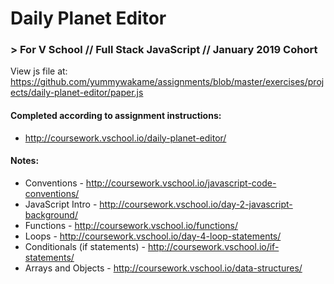 # Daily Planet Editor
### > For V School // Full Stack JavaScript // January 2019 Cohort

View js file at: https://github.com/yummywakame/assignments/blob/master/exercises/projects/daily-planet-editor/paper.js

#### Completed according to assignment instructions: 
- http://coursework.vschool.io/daily-planet-editor/

#### Notes:
- Conventions - http://coursework.vschool.io/javascript-code-conventions/
- JavaScript Intro - http://coursework.vschool.io/day-2-javascript-background/
- Functions - http://coursework.vschool.io/functions/
- Loops - http://coursework.vschool.io/day-4-loop-statements/
- Conditionals (if statements) - http://coursework.vschool.io/if-statements/
- Arrays and Objects - http://coursework.vschool.io/data-structures/
